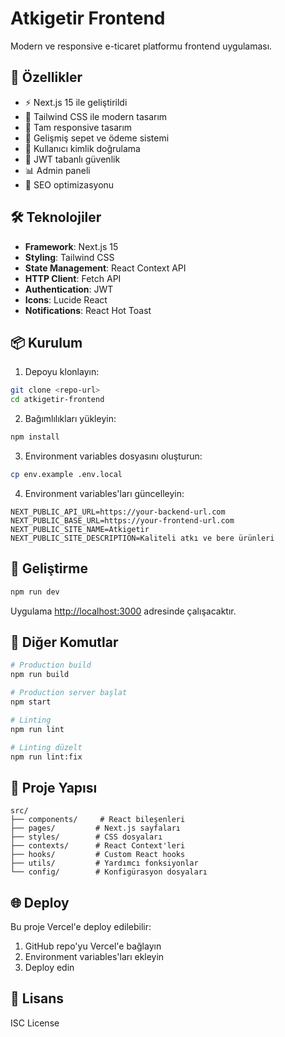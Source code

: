 # Atkigetir Frontend

Modern ve responsive e-ticaret platformu frontend uygulaması.

## 🚀 Özellikler

- ⚡ Next.js 15 ile geliştirildi
- 🎨 Tailwind CSS ile modern tasarım
- 📱 Tam responsive tasarım
- 🛒 Gelişmiş sepet ve ödeme sistemi
- 👤 Kullanıcı kimlik doğrulama
- 🔐 JWT tabanlı güvenlik
- 📊 Admin paneli
- 🎯 SEO optimizasyonu

## 🛠️ Teknolojiler

- **Framework**: Next.js 15
- **Styling**: Tailwind CSS
- **State Management**: React Context API
- **HTTP Client**: Fetch API
- **Authentication**: JWT
- **Icons**: Lucide React
- **Notifications**: React Hot Toast

## 📦 Kurulum

1. Depoyu klonlayın:
```bash
git clone <repo-url>
cd atkigetir-frontend
```

2. Bağımlılıkları yükleyin:
```bash
npm install
```

3. Environment variables dosyasını oluşturun:
```bash
cp env.example .env.local
```

4. Environment variables'ları güncelleyin:
```env
NEXT_PUBLIC_API_URL=https://your-backend-url.com
NEXT_PUBLIC_BASE_URL=https://your-frontend-url.com
NEXT_PUBLIC_SITE_NAME=Atkigetir
NEXT_PUBLIC_SITE_DESCRIPTION=Kaliteli atkı ve bere ürünleri
```

## 🚀 Geliştirme

```bash
npm run dev
```

Uygulama [http://localhost:3000](http://localhost:3000) adresinde çalışacaktır.

## 📝 Diğer Komutlar

```bash
# Production build
npm run build

# Production server başlat
npm start

# Linting
npm run lint

# Linting düzelt
npm run lint:fix
```

## 📁 Proje Yapısı

```
src/
├── components/     # React bileşenleri
├── pages/         # Next.js sayfaları
├── styles/        # CSS dosyaları
├── contexts/      # React Context'leri
├── hooks/         # Custom React hooks
├── utils/         # Yardımcı fonksiyonlar
└── config/        # Konfigürasyon dosyaları
```

## 🌐 Deploy

Bu proje Vercel'e deploy edilebilir:

1. GitHub repo'yu Vercel'e bağlayın
2. Environment variables'ları ekleyin
3. Deploy edin

## 📄 Lisans

ISC License